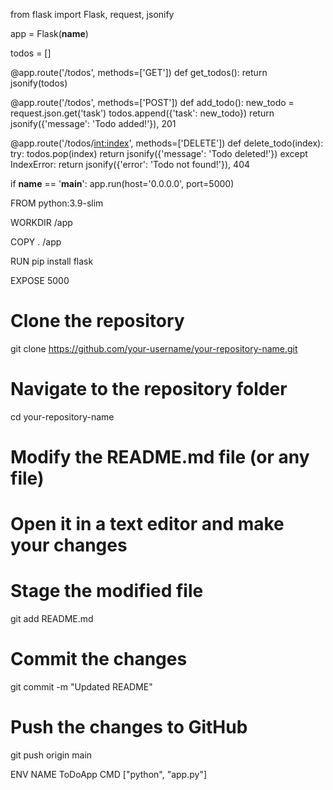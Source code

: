 from flask import Flask, request, jsonify

app = Flask(__name__)

todos = []

@app.route('/todos', methods=['GET'])
def get_todos():
    return jsonify(todos)

@app.route('/todos', methods=['POST'])
def add_todo():
    new_todo = request.json.get('task')
    todos.append({'task': new_todo})
    return jsonify({'message': 'Todo added!'}), 201

@app.route('/todos/<int:index>', methods=['DELETE'])
def delete_todo(index):
    try:
        todos.pop(index)
        return jsonify({'message': 'Todo deleted!'})
    except IndexError:
        return jsonify({'error': 'Todo not found!'}), 404

if __name__ == '__main__':
    app.run(host='0.0.0.0', port=5000)

FROM python:3.9-slim


WORKDIR /app


COPY . /app


RUN pip install flask

EXPOSE 5000

# Clone the repository
git clone https://github.com/your-username/your-repository-name.git

# Navigate to the repository folder
cd your-repository-name

# Modify the README.md file (or any file)
# Open it in a text editor and make your changes

# Stage the modified file
git add README.md

# Commit the changes
git commit -m "Updated README"

# Push the changes to GitHub
git push origin main

ENV NAME ToDoApp
CMD ["python", "app.py"]

